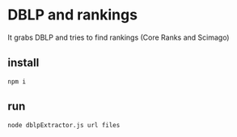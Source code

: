 # DBLP and rankings 

It grabs DBLP and tries to find rankings (Core Ranks and Scimago)

## install

    npm i

## run

    node dblpExtractor.js url files

